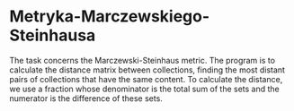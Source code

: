# Metryka-Marczewskiego-Steinhausa
The task concerns the Marczewski-Steinhaus metric. The program is to calculate the distance matrix between collections, finding the most distant pairs of collections that have the same content. To calculate the distance, we use a fraction whose denominator is the total sum of the sets and the numerator is the difference of these sets.
